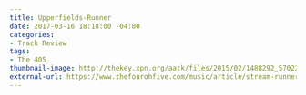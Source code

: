 ```yaml
---
title: Upperfields-Runner
date: 2017-03-16 18:18:00 -04:00
categories:
- Track Review
tags:
- The 405
thumbnail-image: http://thekey.xpn.org/aatk/files/2015/02/1488292_570221456407459_1355032708_n.jpg
external-url: https://www.thefourohfive.com/music/article/stream-runner-from-bucks-county-pa-folk-outfit-upperfields-139
---
```


